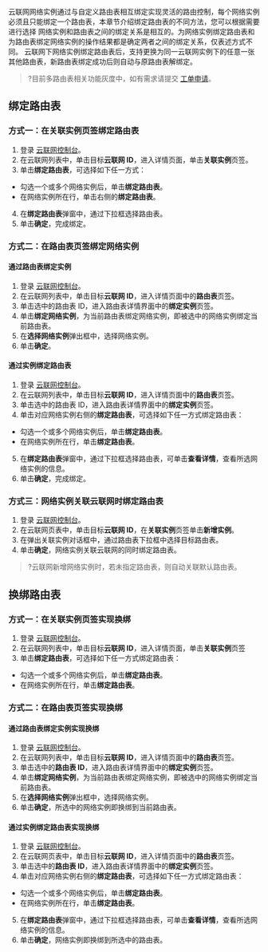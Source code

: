 ﻿云联网网络实例通过与自定义路由表相互绑定实现灵活的路由控制，每个网络实例必须且只能绑定一个路由表，本章节介绍绑定路由表的不同方法，您可以根据需要进行选择
网络实例和路由表之间的绑定关系是相互的。为网络实例绑定路由表和为路由表绑定网络实例的操作结果都是确定两者之间的绑定关系，仅表述方式不同。
云联网下网络实例绑定路由表后，支持更换为同一云联网实例下的任意一张其他路由表，新路由表绑定成功后则自动与原路由表解绑定。
>?目前多路由表相关功能灰度中，如有需求请提交 [工单申请](https://console.cloud.tencent.com/workorder/category)。
>


## 绑定路由表

### 方式一：在关联实例页签绑定路由表
1. 登录 [云联网控制台](https://console.cloud.tencent.com/vpc/ccn)。
2. 在云联网列表中，单击目标**云联网 ID**，进入详情页面，单击**关联实例**页签。
3. 单击**绑定路由表**，可选择如下任一方式：
 - 勾选一个或多个网络实例后，单击**绑定路由表**。
 - 在网络实例所在行，单击右侧的**绑定路由表**。
4. 在**绑定路由表**弹窗中，通过下拉框选择路由表。
5. 单击**确定**，完成绑定。

### 方式二：在路由表页签绑定网络实例
#### 通过路由表绑定实例
1. 登录 [云联网控制台](https://console.cloud.tencent.com/vpc/ccn)。
2. 在云联网列表中，单击目标**云联网 ID**，进入详情页面中的**路由表**页签。
3. 单击选中的路由表 ID，进入路由表详情界面中的**绑定实例**页签。
4. 单击**绑定网络实例**，为当前路由表绑定网络实例，即被选中的网络实例绑定当前路由表。
5. 在**选择网络实例**弹出框中，选择网络实例。
6. 单击**确定**。

#### 通过实例绑定路由表
1. 登录 [云联网控制台](https://console.cloud.tencent.com/vpc/ccn)。
2. 在云联网列表中，单击目标**云联网 ID**，进入详情页面中的**路由表**页签。
3. 单击选中的路由表 ID，进入路由表详情界面中的**绑定实例**页签。
4. 单击对应网络实例右侧的**绑定路由表**，可选择如下任一方式绑定路由表：
 - 勾选一个或多个网络实例后，单击**绑定路由表**。
 - 在网络实例所在行，单击**绑定路由表**。
5. 在**绑定路由表**弹窗中，通过下拉框选择路由表，可单击**查看详情**，查看所选网络实例的信息。
6. 单击**确定**，完成绑定。

### 方式三：网络实例关联云联网时绑定路由表
1. 登录 [云联网控制台](https://console.cloud.tencent.com/vpc/ccn)。
2. 在云联网页表中，单击目标**云联网 ID**，在**关联实例**页签单击**新增实例**。
3. 在弹出关联实例对话框中，通过路由表下拉框中选择目标路由表。
4. 单击**确定**，网络实例关联云联网的同时绑定路由表。
>?云联网新增网络实例时，若未指定路由表，则自动关联默认路由表。
>


## 换绑路由表

### 方式一：在关联实例页签实现换绑
1. 登录 [云联网控制台](https://console.cloud.tencent.com/vpc/ccn)。
2. 在云联网列表中，单击目标**云联网 ID**，进入详情页面，单击**关联实例**页签
3. 单击**绑定路由表**，可选择如下任一方式绑定路由表：
 - 勾选一个或多个网络实例后，单击**绑定路由表**。
 - 在网络实例所在行，单击**绑定路由表**。



### 方式二：在路由表页签实现换绑

#### 通过路由表绑定实例实现换绑
1. 登录 [云联网控制台](https://console.cloud.tencent.com/vpc/ccn)。
2. 在云联网列表中，单击目标**云联网 ID**，进入详情页面中的**路由表**页签。
3. 单击选中的**路由表 ID**，进入路由表详情界面中的**绑定实例**页签。
4. 单击**绑定网络实例**，为当前路由表绑定网络实例，即被选中的网络实例绑定当前路由表。
5. 在**选择网络实例**弹出框中，选择网络实例。
6. 单击**确定**，所选中的网络实例即换绑到当前路由表。

#### 通过实例绑定路由表实现换绑
1. 登录 [云联网控制台](https://console.cloud.tencent.com/vpc/ccn)。
2. 在云联网页表中，单击目标**云联网 ID**，进入详情页面中的**路由表**页签。
3. 单击选中的**路由表 ID**，进入路由表详情界面中的**绑定实例**页签。
4. 单击对应网络实例右侧的**绑定路由表**，可选择如下任一方式绑定路由表：
 - 勾选一个或多个网络实例后，单击**绑定路由表**。
 - 在网络实例所在行，单击**绑定路由表**。
5. 在**绑定路由表**弹窗中，通过下拉框选择路由表，可单击**查看详情**，查看所选网络实例的信息。
6. 单击**确定**，网络实例即换绑到所选中的路由表。
